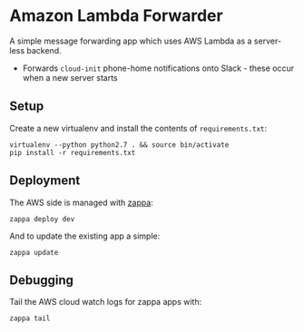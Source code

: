 Amazon Lambda Forwarder
=======================

A simple message forwarding app which uses AWS Lambda as a server-less backend.

- Forwards `cloud-init` phone-home notifications onto Slack - these occur when a new server starts

## Setup

Create a new virtualenv and install the contents of `requirements.txt`:

    virtualenv --python python2.7 . && source bin/activate
    pip install -r requirements.txt

## Deployment

The AWS side is managed with [zappa](https://github.com/Miserlou/Zappa):

    zappa deploy dev

And to update the existing app a simple:

    zappa update

## Debugging

Tail the AWS cloud watch logs for zappa apps with:

    zappa tail
